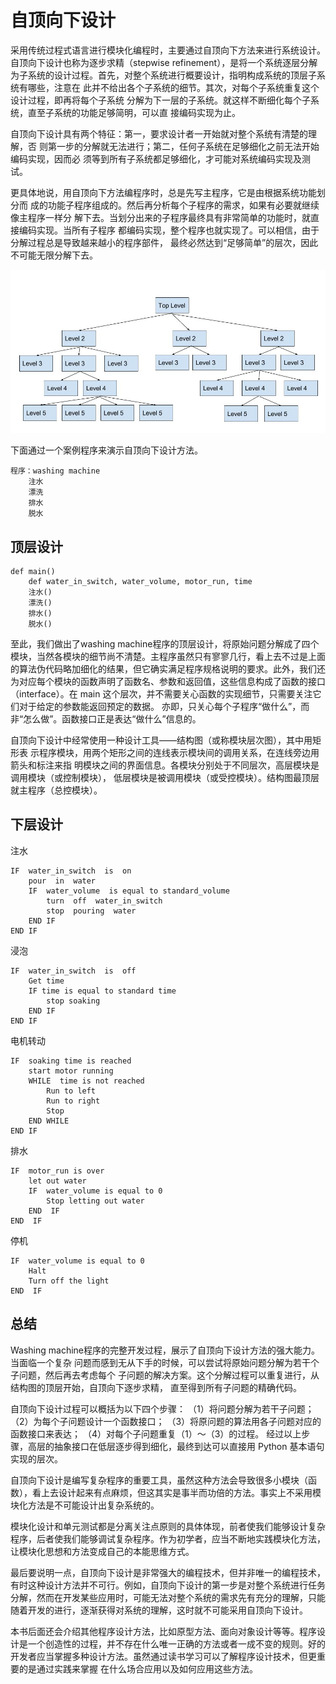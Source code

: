 # 自顶向下设计
采用传统过程式语言进行模块化编程时，主要通过自顶向下方法来进行系统设计。 自顶向下设计也称为逐步求精（stepwise refinement），是将一个系统逐层分解为子系统的设计过程。首先，对整个系统进行概要设计，指明构成系统的顶层子系统有哪些，注意在 此并不给出各个子系统的细节。其次，对每个子系统重复这个设计过程，即再将每个子系统 分解为下一层的子系统。就这样不断细化每个子系统，直至子系统的功能足够简明，可以直 接编码实现为止。

自顶向下设计具有两个特征：第一，要求设计者一开始就对整个系统有清楚的理解，否 则第一步的分解就无法进行；第二，任何子系统在足够细化之前无法开始编码实现，因而必 须等到所有子系统都足够细化，才可能对系统编码实现及测试。

更具体地说，用自顶向下方法编程序时，总是先写主程序，它是由根据系统功能划分而 成的功能子程序组成的。然后再分析每个子程序的需求，如果有必要就继续像主程序一样分 解下去。当划分出来的子程序最终具有非常简单的功能时，就直接编码实现。当所有子程序 都编码实现，整个程序也就实现了。可以相信，由于分解过程总是导致越来越小的程序部件， 最终必然达到“足够简单”的层次，因此不可能无限分解下去。

![](images/topdowndesign2.jpg)

下面通过一个案例程序来演示自顶向下设计方法。 

```
程序：washing machine
    注水
    漂洗
    排水
    脱水
```
## 顶层设计

```
def main()
    def water_in_switch, water_volume, motor_run, time
    注水()
    漂洗()
    排水()
    脱水()
```
至此，我们做出了washing machine程序的顶层设计，将原始问题分解成了四个模块，当然各模块的细节尚不清楚。主程序虽然只有寥寥几行，看上去不过是上面的算法伪代码略加细化的结果，但它确实满足程序规格说明的要求。此外，我们还为对应每个模块的函数声明了函数名、参数和返回值，这些信息构成了函数的接口（interface）。在 main 这个层次，并不需要关心函数的实现细节，只需要关注它们对于给定的参数能返回预定的数据。 亦即，只关心每个子程序“做什么”，而非“怎么做”。函数接口正是表达“做什么”信息的。

自顶向下设计中经常使用一种设计工具——结构图（或称模块层次图），其中用矩形表 示程序模块，用两个矩形之间的连线表示模块间的调用关系，在连线旁边用箭头和标注来指 明模块之间的界面信息。各模块分别处于不同层次，高层模块是调用模块（或控制模块）， 低层模块是被调用模块（或受控模块）。结构图最顶层就主程序（总控模块）。

## 下层设计

注水
```basic
IF  water_in_switch  is  on
    pour  in  water 
    IF  water_volume  is equal to standard_volume
        turn  off  water_in_switch
        stop  pouring  water
    END IF
END IF
```
浸泡
```basic
IF  water_in_switch  is  off
    Get time
    IF time is equal to standard time
        stop soaking
    END IF 
END IF
```
电机转动
```basic
IF  soaking time is reached 
    start motor running
    WHILE  time is not reached
        Run to left 
        Run to right
        Stop
    END WHILE 
END IF
```
排水
```basic
IF  motor_run is over
    let out water
    IF  water_volume is equal to 0
        Stop letting out water
    END  IF
END  IF
```
停机
```basic
IF  water_volume is equal to 0
    Halt
    Turn off the light
END  IF

```

## 总结
Washing machine程序的完整开发过程，展示了自顶向下设计方法的强大能力。当面临一个复杂 问题而感到无从下手的时候，可以尝试将原始问题分解为若干个子问题，然后再去考虑每个 子问题的解决方案。这个分解过程可以重复进行，从结构图的顶层开始，自顶向下逐步求精， 直至得到所有子问题的精确代码。

自顶向下设计过程可以概括为以下四个步骤：
（1）将问题分解为若干子问题；
（2）为每个子问题设计一个函数接口；
（3）将原问题的算法用各子问题对应的函数接口来表达；
（4）对每个子问题重复（1）～（3）的过程。 经过以上步骤，高层的抽象接口在低层逐步得到细化，最终到达可以直接用 Python 基本语句实现的层次。

自顶向下设计是编写复杂程序的重要工具，虽然这种方法会导致很多小模块（函数），看上去设计起来有点麻烦，但这其实是事半而功倍的方法。事实上不采用模块化方法是不可能设计出复杂系统的。

模块化设计和单元测试都是分离关注点原则的具体体现，前者使我们能够设计复杂程序，后者使我们能够调试复杂程序。作为初学者，应当不断地实践模块化方法，让模块化思想和方法变成自己的本能思维方式。

最后要说明一点，自顶向下设计是非常强大的编程技术，但并非唯一的编程技术，有时这种设计方法并不可行。例如，自顶向下设计的第一步是对整个系统进行任务分解，然而在开发某些应用时，可能无法对整个系统的需求先有充分的理解，只能随着开发的进行，逐渐获得对系统的理解，这时就不可能采用自顶向下设计。

本书后面还会介绍其他程序设计方法，比如原型方法、面向对象设计等等。程序设计是一个创造性的过程，并不存在什么唯一正确的方法或者一成不变的规则。好的开发者应当掌握多种设计方法。虽然通过读书学习可以了解程序设计技术，但更重要的是通过实践来掌握 在什么场合应用以及如何应用这些方法。
